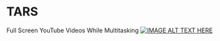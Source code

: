 # TARS
Full Screen YouTube Videos While Multitasking
[![IMAGE ALT TEXT HERE](https://img.youtube.com/vi/https://youtu.be/FTRO3aWcQvI/0.jpg)](https://www.youtube.com/watch?v=https://youtu.be/FTRO3aWcQvI)
